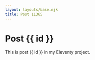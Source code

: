 ```yaml
---
layout: layouts/base.njk
title: Post 11365
---
```


# Post {{ id }}

This is post {{ id }} in my Eleventy project.
